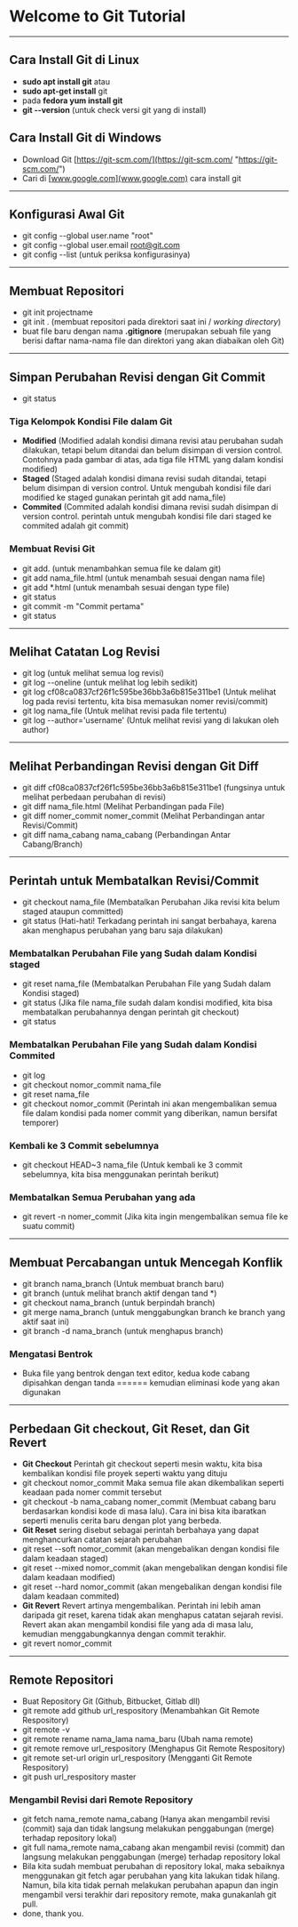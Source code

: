 # Welcome to Git Tutorial

----------

## Cara Install Git di Linux
- **sudo apt install git** atau
- **sudo apt-get install** git
- pada **fedora yum install git**
- **git --version** (untuk check versi git yang di install)

## Cara Install Git di Windows
- Download Git [https://git-scm.com/](https://git-scm.com/ "https://git-scm.com/")
- Cari di [www.google.com](www.google.com) cara install git

----------

## Konfigurasi Awal Git
- git config --global user.name "root"
- git config --global user.email root@git.com
- git config --list (untuk periksa konfigurasinya)

----------

## Membuat Repositori
- git init projectname
- git init . (membuat repositori pada direktori saat ini / *working directory*)
- buat file baru dengan nama **.gitignore** (merupakan sebuah file yang berisi daftar nama-nama file dan direktori yang akan diabaikan oleh Git)

----------

## Simpan Perubahan Revisi dengan Git Commit
- git status

### Tiga Kelompok Kondisi File dalam Git
- **Modified** (Modified adalah kondisi dimana revisi atau perubahan sudah dilakukan, tetapi belum ditandai dan belum disimpan di version control. Contohnya pada gambar di atas, ada tiga file HTML yang dalam kondisi modified)
- **Staged** (Staged adalah kondisi dimana revisi sudah ditandai, tetapi belum disimpan di version control. Untuk mengubah kondisi file dari modified ke staged gunakan perintah git add nama_file) 
- **Commited** (Commited adalah kondisi dimana revisi sudah disimpan di version control. perintah untuk mengubah kondisi file dari staged ke commited adalah git commit)

### Membuat Revisi Git
- git add. (untuk menambahkan semua file ke dalam git)
- git add nama_file.html (untuk menambah sesuai dengan nama file)
- git add *.html (untuk menambah sesuai dengan type file)
- git status
- git commit -m "Commit pertama"
- git status

----------

## Melihat Catatan Log Revisi
- git log (untuk melihat semua log revisi)
- git log --oneline (untuk melihat log lebih sedikit)
- git log cf08ca0837cf26f1c595be36bb3a6b815e311be1 (Untuk melihat log pada revisi tertentu, kita bisa memasukan nomer revisi/commit)
- git log nama_file (Untuk melihat revisi pada file tertentu)
- git log --author='username' (Untuk melihat revisi yang di lakukan oleh author)

----------

## Melihat Perbandingan Revisi dengan Git Diff
- git diff cf08ca0837cf26f1c595be36bb3a6b815e311be1 (fungsinya untuk melihat perbedaan perubahan di revisi)
- git diff nama_file.html (Melihat Perbandingan pada File)
- git diff nomer_commit nomer_commit (Melihat Perbandingan antar Revisi/Commit)
- git diff nama_cabang nama_cabang (Perbandingan Antar Cabang/Branch)

----------

## Perintah untuk Membatalkan Revisi/Commit
- git checkout nama_file (Membatalkan Perubahan Jika revisi kita belum staged ataupun committed)
- git status (Hati-hati! Terkadang perintah ini sangat berbahaya, karena akan menghapus perubahan yang baru saja dilakukan)

### Membatalkan Perubahan File yang Sudah dalam Kondisi staged

- git reset nama_file (Membatalkan Perubahan File yang Sudah dalam Kondisi staged)
- git status (Jika file nama_file sudah dalam kondisi modified, kita bisa membatalkan perubahannya dengan perintah git checkout)
- git status

### Membatalkan Perubahan File yang Sudah dalam Kondisi Commited
- git log
- git checkout nomor_commit nama_file 
- git reset nama_file
- git checkout nomor_commit (Perintah ini akan mengembalikan semua file dalam kondisi pada nomer commit yang diberikan, namun bersifat temporer)

### Kembali ke 3 Commit sebelumnya

- git checkout HEAD~3 nama_file (Untuk kembali ke 3 commit sebelumnya, kita bisa menggunakan perintah berikut)

### Membatalkan Semua Perubahan yang ada

- git revert -n nomer_commit (Jika kita ingin mengembalikan semua file ke suatu commit)


----------

## Membuat Percabangan untuk Mencegah Konflik

- git branch nama_branch (Untuk membuat branch baru)
- git branch (untuk melihat branch aktif dengan tand *)
- git checkout nama_branch (untuk berpindah branch)
- git merge nama_branch (untuk menggabungkan branch ke branch yang aktif saat ini)
- git branch -d nama_branch (untuk menghapus branch)

### Mengatasi Bentrok
- Buka file yang bentrok dengan text editor, kedua kode cabang dipisahkan dengan tanda ====== kemudian eliminasi kode yang akan digunakan

----------
## Perbedaan Git checkout, Git Reset, dan Git Revert
- **Git Checkout** Perintah git checkout seperti mesin waktu, kita bisa kembalikan kondisi file proyek seperti waktu yang dituju
- git checkout nomor_commit Maka semua file akan dikembalikan seperti keadaan pada nomer commit tersebut
- git checkout -b nama_cabang nomer_commit (Membuat cabang baru berdasarkan kondisi kode di masa lalu). Cara ini bisa kita ibaratkan seperti menulis cerita baru dengan plot yang berbeda.
- **Git Reset** sering disebut sebagai perintah berbahaya yang dapat menghancurkan catatan sejarah perubahan
- git reset --soft nomor_commit (akan mengebalikan dengan kondisi file dalam keadaan staged)
- git reset --mixed nomor_commit (akan mengebalikan dengan kondisi file dalam keadaan modified)
- git reset --hard nomor_commit (akan mengebalikan dengan kondisi file dalam keadaan commited)
- **Git Revert** Revert artinya mengembalikan. Perintah ini lebih aman daripada git reset, karena tidak akan menghapus catatan sejarah revisi. Revert akan akan mengambil kondisi file yang ada di masa lalu, kemudian menggabungkannya dengan commit terakhir.
- git revert nomor_commit

----------

## Remote Repositori
- Buat Repository Git (Github, Bitbucket, Gitlab dll)
- git remote add github url_respository (Menambahkan Git Remote Respository)
- git remote -v
- git remote rename nama_lama nama_baru (Ubah nama remote)
- git remote remove url_respository (Menghapus Git Remote Respository)
- git remote set-url origin url_respository (Mengganti Git Remote Respository)
- git push url_respository master

### Mengambil Revisi dari Remote Repository
- git fetch nama_remote nama_cabang (Hanya akan mengambil revisi (commit) saja dan tidak langsung melakukan penggabungan (merge) terhadap repository lokal)
- git full nama_remote nama_cabang akan mengambil revisi (commit) dan langsung melakukan penggabungan (merge) terhadap repository lokal
- Bila kita sudah membuat perubahan di repository lokal, maka sebaiknya menggunakan git fetch agar perubahan yang kita lakukan tidak hilang. Namun, bila kita tidak pernah melakukan perubahan apapun dan ingin mengambil versi terakhir dari repository remote, maka gunakanlah git pull.
- done, thank you.
